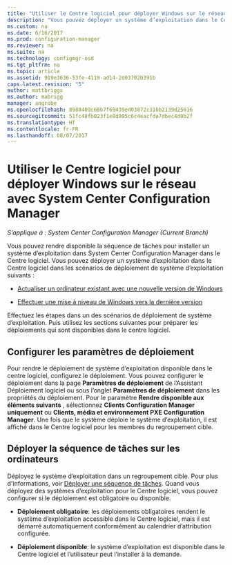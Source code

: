 ```yaml
---
title: "Utiliser le Centre logiciel pour déployer Windows sur le réseau | Microsoft Docs"
description: "Vous pouvez déployer un système d’exploitation dans le Centre logiciel afin d’actualiser un ordinateur existant avec une nouvelle version de Windows ou afin d’effectuer une mise à niveau de Windows vers la version la plus récente."
ms.custom: na
ms.date: 6/16/2017
ms.prod: configuration-manager
ms.reviewer: na
ms.suite: na
ms.technology: configmgr-osd
ms.tgt_pltfrm: na
ms.topic: article
ms.assetid: 919e3636-53fe-4119-ad14-2d03702b391b
caps.latest.revision: "5"
author: mattbriggs
ms.author: mabrigg
manager: angrobe
ms.openlocfilehash: 8988409c68b7f69439ed03872c316b2139d25616
ms.sourcegitcommit: 51fc48fb023f1e8d995c6c4eacfda7dbec4d0b2f
ms.translationtype: HT
ms.contentlocale: fr-FR
ms.lasthandoff: 08/07/2017
---
```

# <a name="use-software-center-to-deploy-windows-over-the-network-with-system-center-configuration-manager"></a>Utiliser le Centre logiciel pour déployer Windows sur le réseau avec System Center Configuration Manager

*S’applique à : System Center Configuration Manager (Current Branch)*

Vous pouvez rendre disponible la séquence de tâches pour installer un système d’exploitation dans System Center Configuration Manager dans le Centre logiciel. Vous pouvez déployer un système d’exploitation dans le Centre logiciel dans les scénarios de déploiement de système d’exploitation suivants :

-   [Actualiser un ordinateur existant avec une nouvelle version de Windows](refresh-an-existing-computer-with-a-new-version-of-windows.md)

-   [Effectuer une mise à niveau de Windows vers la dernière version](upgrade-windows-to-the-latest-version.md)

Effectuez les étapes dans un des scénarios de déploiement de système d’exploitation. Puis utilisez les sections suivantes pour préparer les déploiements qui sont disponibles dans le centre logiciel.

## <a name="configure-deployment-settings"></a>Configurer les paramètres de déploiement  
Pour rendre le déploiement de système d’exploitation disponible dans le centre logiciel, configurez le déploiement. Vous pouvez configurer le déploiement dans la page **Paramètres de déploiement** de l’Assistant Déploiement logiciel ou sous l’onglet **Paramètres de déploiement** dans les propriétés du déploiement. Pour le paramètre **Rendre disponible aux éléments suivants** , sélectionnez **Clients Configuration Manager uniquement** ou **Clients, média et environnement PXE Configuration Manager**. Une fois que le système déploie le système d’exploitation, il est affiché dans le Centre logiciel pour les membres du regroupement cible.

##  <a name="BKMK_Deploy"></a> Déployer la séquence de tâches sur les ordinateurs  
Déployez le système d’exploitation dans un regroupement cible. Pour plus d'informations, voir [Déployer une séquence de tâches](manage-task-sequences-to-automate-tasks.md#BKMK_DeployTS). Quand vous déployez des systèmes d’exploitation pour le Centre logiciel, vous pouvez configurer si le déploiement est obligatoire ou disponible.

-   **Déploiement obligatoire**: les déploiements obligatoires rendent le système d’exploitation accessible dans le Centre logiciel, mais il est démarré automatiquement conformément au calendrier d’attribution configurée.

-   **Déploiement disponible**: le système d’exploitation est disponible dans le Centre logiciel et l’utilisateur peut l’installer à la demande.
